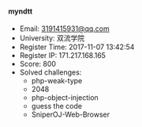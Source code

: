 #### myndtt  

* Email: 3191415931@qq.com  
* University: 双流学院  
* Register Time: 2017-11-07 13:42:54  
* Register IP: 171.217.168.165  
* Score: 800  
* Solved challenges: 
  * php-weak-type  
  * 2048  
  * php-object-injection  
  * guess the code  
  * SniperOJ-Web-Browser  
